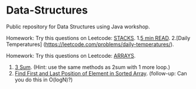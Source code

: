 # Data-Structures

Public repository for Data Structures using Java workshop. 

Homework: Try this questions on Leetcode: [STACKS](https://github.com/pro1zero/Data-Structures/tree/master/Stacks).
1.[5 min READ](https://leetcode.com/problems/daily-temperatures/solution/).
2.[Daily Temperatures] (https://leetcode.com/problems/daily-temperatures/).


Homework: Try this questions on Leetcode: [ARRAYS](https://github.com/pro1zero/Data-Structures/tree/master/Arrays).

1. [3 Sum](https://leetcode.com/problems/3sum/). (Hint: use the same methods as 2sum with 1 more loop.)
2. [Find First and Last Position of Element in Sorted Array](https://leetcode.com/problems/find-first-and-last-position-of-element-in-sorted-array/). (follow-up: Can you do this in O(logN)?)
